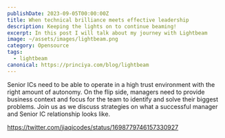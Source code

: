 ```yaml
---
publishDate: 2023-09-05T00:00:00Z
title: When technical brilliance meets effective leadership
description: Keeping the lights on to continue beaming!
excerpt: In this post I will talk about my journey with Lightbeam
image: ~/assets/images/lightbeam.png
category: Opensource
tags:
  - lightbeam
canonical: https://princiya.com/blog/lightbeam
---
```


Senior ICs need to be able to operate in a high trust environment with the right amount of autonomy. On the flip side, managers need to provide business context and focus for the team to identify and solve their biggest problems. Join us as we discuss strategies on what a successful manager and Senior IC relationship looks like.

https://twitter.com/jiaqicodes/status/1698779746157330927